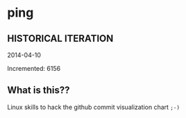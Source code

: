 # ping

## HISTORICAL ITERATION
2014-04-10

Incremented: 6156

## What is this?? 
Linux skills to hack the github commit visualization chart `;-)`
